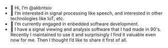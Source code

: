 - 👋 Hi, I’m @akbntsio
- 👀 I’m interested in signal processing like speech, and interested in other technologies like IoT, etc.
- 🌱 I’m currently engaged in enbedded software development.
- 💞️ I have a signal viewing and analysis software that I had made in 90's.
   Recently I maintained to use it and surprisingly I find it valuable even now for me. 
   Then I thought I’d like to share it first of all.

<!---
akbntsio/akbntsio is a ✨ special ✨ repository because its `README.md` (this file) appears on your GitHub profile.
You can click the Preview link to take a look at your changes.
--->
